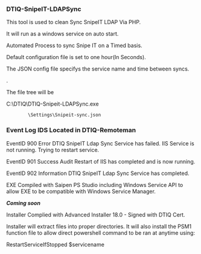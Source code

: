 ### DTIQ-SnipeIT-LDAPSync


This tool is used to clean Sync SnipeIT LDAP Via PHP.

It will run as a windows service on auto start. 

Automated Process to sync Snipe IT on a Timed basis.

Default configuration file is set to one hour(In Seconds).

The JSON config file specifys the service name and time between syncs. 

.


The file tree will be

C:\DTIQ\DTIQ-Snipeit-LDAPSync.exe

            \Settings\Snipeit-sync.json
            
            
            
### Event Log IDS Located in DTIQ-Remoteman 

EventID 900 Error DTIQ SnipeIT Ldap Sync Service has failed. IIS Service is not running. Trying to restart service.

EventID 901 Success Audit Restart of IIS has completed and is now running.  

EventID 902 Information DTIQ SnipeIT Ldap Sync Service has completed.


            



EXE Compiled with Saipen PS Studio including Windows Service API to allow EXE to be compatible with Windows Service Manager.

***Coming soon***

Installer Complied with Advanced Installer 18.0 - Signed with DTIQ Cert.

Installer will extract files into proper directories.
It will also install the PSM1 function file to allow direct powershell command to be ran at anytime using:

RestartServiceIfStopped $servicename
